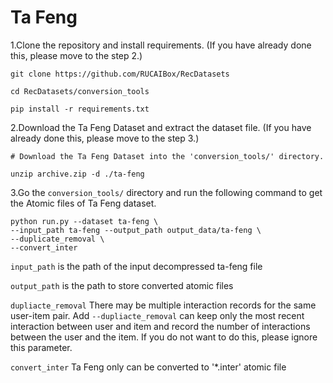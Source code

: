 # Ta Feng

1.Clone the repository and install requirements. 
(If you have already done this, please move to the step 2.)

```
git clone https://github.com/RUCAIBox/RecDatasets

cd RecDatasets/conversion_tools

pip install -r requirements.txt
```

2.Download the Ta Feng Dataset and extract the dataset file.
(If you have already done this, please move to the step 3.)

```
# Download the Ta Feng Dataset into the 'conversion_tools/' directory.

unzip archive.zip -d ./ta-feng
```

3.Go the ``conversion_tools/`` directory 
and run the following command to get the Atomic files of Ta Feng dataset.

```
python run.py --dataset ta-feng \ 
--input_path ta-feng --output_path output_data/ta-feng \
--duplicate_removal \ 
--convert_inter
```

`input_path` is the path of the input decompressed ta-feng file

`output_path` is the path to store converted atomic files

 `dupliacte_removal` There may be multiple interaction records for the same user-item pair. Add `--dupliacte_removal` can 
 keep only the most recent interaction between user and item and 
 record the number of interactions between the user and the item. 
 If you do not want to do this, please ignore this parameter.

 `convert_inter` Ta Feng only can be converted to '*.inter' atomic file
